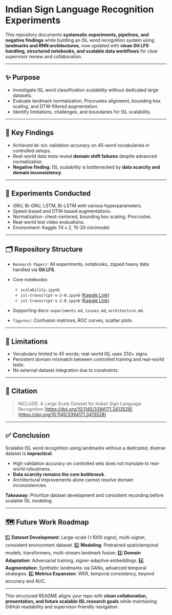 # Indian Sign Language Recognition Experiments

This repository documents **systematic experiments, pipelines, and negative findings** while building an ISL word recognition system using **landmarks and RNN architectures**, now updated with **clean Git LFS handling, structured notebooks, and scalable data workflows** for clear supervisor review and collaboration.

---

## ✨ Purpose

* Investigate ISL word classification scalability without dedicated large datasets.
* Evaluate landmark normalization, Procrustes alignment, bounding box scaling, and DTW-filtered augmentation.
* Identify limitations, challenges, and boundaries for ISL scalability.

---

## 🚀 Key Findings

* Achieved `88-92%` validation accuracy on 45-word vocabularies in controlled setups.
* Real-world data tests reveal **domain shift failures** despite advanced normalization.
* **Negative finding:** ISL scalability is bottlenecked by **data scarcity and domain inconsistency**.

---

## 🧪 Experiments Conducted

* GRU, Bi-GRU, LSTM, Bi-LSTM with various hyperparameters.
* Speed-based and DTW-based augmentations.
* Normalization: chest-centered, bounding box scaling, Procrustes.
* Real-world test video evaluations.
* Environment: Kaggle T4 x 2, 15-20 min/model.

---

## 🗂️ Repository Structure

* `Research Paper/`: All experiments, notebooks, zipped heavy data handled via **Git LFS**.
* Core notebooks:

  * `scalability.ipynb`
  * `isl-transcript-v-3-0.ipynb` ([Kaggle Link](https://www.kaggle.com/code/gautamw7/isl-transcript-v-3-0/edit))
  * `isl-transcript-v-2.0.ipynb` ([Kaggle Link](https://www.kaggle.com/code/gautamw7/isl-transcript-v-2-0?scriptVersionId=233929481))
* Supporting docs: `experiments.md`, `issues.md`, `architecture.md`.
* `figures/`: Confusion matrices, ROC curves, scatter plots.

---

## 🚫 Limitations

* Vocabulary limited to 45 words; real-world ISL uses 250+ signs.
* Persistent domain mismatch between controlled training and real-world tests.
* No external dataset integration due to constraints.

---

## 📢 Citation

> INCLUDE: A Large Scale Dataset for Indian Sign Language Recognition
> [https://doi.org/10.1145/3394171.3413528](https://doi.org/10.1145/3394171.3413528)

---

## ✅ Conclusion

Scalable ISL word recognition using landmarks without a dedicated, diverse dataset is **impractical**.

* High validation accuracy on controlled sets does not translate to real-world robustness.
* **Data scarcity remains the core bottleneck**.
* Architectural improvements alone cannot resolve domain inconsistencies.

**Takeaway:** Prioritize dataset development and consistent recording before scalable ISL modeling.

---

## 🗺️ Future Work Roadmap

1️⃣ **Dataset Development**: Large-scale (>1000 signs), multi-signer, consistent environment dataset.
2️⃣ **Modeling**: Pretrained spatiotemporal models, transformers, multi-stream landmark fusion.
3️⃣ **Domain Adaptation**: Adversarial training, signer-adaptive embeddings.
4️⃣ **Augmentation**: Synthetic landmarks via GANs, advanced temporal strategies.
5️⃣ **Metrics Expansion**: WER, temporal consistency, beyond accuracy and AUC.

---

This structured README aligns your repo with **clean collaboration, presentation, and future scalable ISL research goals** while maintaining GitHub readability and supervisor-friendly navigation.
